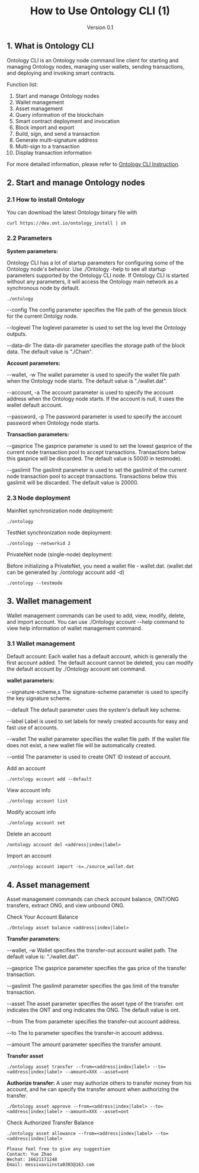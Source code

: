 <h1 align="center">How to Use Ontology CLI (1)</h1>
<p align="center" class="version">Version 0.1</p>

## 1. What is Ontology CLI

Ontology CLI is an Ontology node command line client for starting and managing Ontology nodes, managing user wallets, sending transactions, and deploying and invoking smart contracts.

Function list:
1. Start and manage Ontology nodes
2. Wallet management
3. Asset management
4. Query information of the blockchain
5. Smart contract deployment and invocation
6. Block import and export
7. Build, sign, and send a transaction
8. Generate multi-signature address
9. Multi-sign to a transaction
10. Display transaction information

For more detailed information, please refer to [Ontology CLI Instruction](https://github.com/ontio/ontology/blob/master/docs/specifications/cli_user_guide.md).

## 2. Start and manage Ontology nodes

### 2.1 How to install Ontology

You can download the latest Ontology binary file with

```
curl https://dev.ont.io/ontology_install | sh
```

### 2.2 Parameters

**System parameters:**

Ontology CLI has a lot of startup parameters for configuring some of the Ontology node's behavior. Use ./Ontology -help to see all startup parameters supported by the Ontology CLI node. If Ontology CLI is started without any parameters, it will access the Ontology main network as a synchronous node by default.

```
./ontology
```

--config The config parameter specifies the file path of the genesis block for the current Ontolgy node. 

--loglevel The loglevel parameter is used to set the log level the Ontology outputs. 

--data-dir The data-dir parameter specifies the storage path of the block data. The default value is "./Chain".

**Account parameters:**

--wallet, -w The wallet parameter is used to specify the wallet file path when the Ontology node starts. The default value is "./wallet.dat".

--account, -a The account parameter is used to specify the account address when the Ontology node starts. If the account is null, it uses the wallet default account.

--password, -p The password parameter is used to specify the account password when Ontology node starts. 

**Transaction parameters:**

--gasprice The gasprice parameter is used to set the lowest gasprice of the current node transaction pool to accept transactions. Transactions below this gasprice will be discarded. The default value is 500(0 in testmode).

--gaslimit The gaslimit parameter is used to set the gaslimit of the current node transaction pool to accept transactions. Transactions below this gaslimit will be discarded. The default value is 20000.

### 2.3 Node deployment 

MainNet synchronization node deployment:
```
./ontology
```

TestNet synchronization node deployment:
```
./ontology --networkid 2
```

PrivateNet node (single-node) deployment:

Before initializing a PrivateNet, you need a wallet file - wallet.dat. (wallet.dat can be generated by ./ontology account add -d)
```
./ontology --testmode
```

## 3. Wallet management

Wallet management commands can be used to add, view, modify, delete, and import account. You can use ./Ontology account --help command to view help information of wallet management command.

### 3.1 Wallet management  

Default account: Each wallet has a default account, which is generally the first account added. The default account cannot be deleted, you can modify the default account by ./Ontology account set command.

**wallet parameters:**

--signature-scheme,s The signature-scheme parameter is used to specify the key signature scheme. 

--default The default parameter uses the system's default key scheme. 

--label Label is used to set labels for newly created accounts for easy and fast use of accounts. 

--wallet The wallet parameter specifies the wallet file path. If the wallet file does not exist, a new wallet file will be automatically created.

--ontid The parameter is used to create ONT ID instead of account.

Add an account
```
./ontology account add --default
```

View account info 
```
./ontology account list
```

Modify account info
```
./ontology account set
```

Delete an account
```
/ontology account del <address|index|label>
```

Import an account
```
./ontology account import -s=./source_wallet.dat
```

## 4. Asset management 

Asset management commands can check account balance, ONT/ONG transfers, extract ONG, and view unbound ONG.

Check Your Account Balance
```
./Ontology asset balance <address|index|label>
```

**Transfer parameters:**

--wallet, -w Wallet specifies the transfer-out account wallet path. The default value is: "./wallet.dat".

--gasprice The gasprice parameter specifies the gas price of the transfer transaction. 

--gaslimit The gaslimit parameter specifies the gas limit of the transfer transaction. 

--asset The asset parameter specifies the asset type of the transfer. ont indicates the ONT and ong indicates the ONG. The default value is ont.

--from The from parameter specifies the transfer-out account address.

--to The to parameter specifies the transfer-in account address.

--amount The amount parameter specifies the transfer amount. 

**Transfer asset**
```
./ontology asset transfer --from=<address|index|label> --to=<address|index|label> --amount=XXX --asset=ont
```

**Authorize transfer:** A user may authorize others to transfer money from his account, and he can specify the transfer amount when authorizing the transfer.

```
./Ontology asset approve --from=<address|index|label> --to=<address|index|label> --amount=XXX --asset=ont
``` 

Check Authorized Transfer Balance
```
./ontology asset allowance --from=<address|index|label> --to=<address|index|label>
```


```
Please feel free to give any suggestion
Contact: Yue Zhao 
Wechat: 16621171248
Email: messixaviinsta0303@163.com
```
